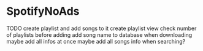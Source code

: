 # SpotifyNoAds

TODO
create playlist and add songs to it
create playlist view
check number of playlists before adding
add song name to database when downloading
maybe add all infos at once
maybe add all songs info when searching?
